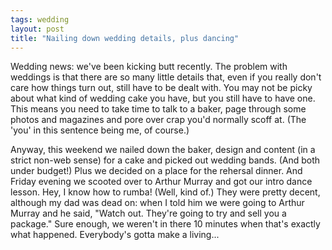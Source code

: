 ```yaml
---
tags: wedding
layout: post
title: "Nailing down wedding details, plus dancing"
---
```




Wedding news: we've been kicking butt recently. The problem with weddings is that there are so many little details that, even if you really don't care how things turn out, still have to be dealt with. You may not be picky about what kind of wedding cake you have, but you still have to have one. This means you need to take time to talk to a baker, page through some photos and magazines and pore over crap you'd normally scoff at. (The 'you' in this sentence being me, of course.)

<p>Anyway, this weekend we nailed down the baker, design and content (in a strict non-web sense) for a cake and picked out wedding bands. (And both under budget!) Plus we decided on a place for the rehersal dinner. And Friday evening we scooted over to Arthur Murray and got our intro dance lesson. Hey, I know how to rumba! (Well, kind of.) They were pretty decent, although my dad was dead on: when I told him we were going to Arthur Murray and he said, "Watch out. They're going to try and sell you a package." Sure enough, we weren't in there 10 minutes when that's exactly what happened. Everybody's gotta make a living...</p>


